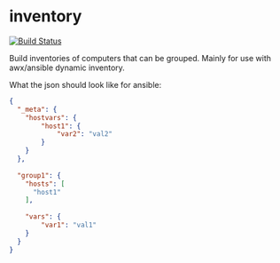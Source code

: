# inventory
[![Build Status](https://travis-ci.org/cblack34/inventory.svg?branch=master)](https://travis-ci.org/cblack34/inventory)  

Build inventories of computers that can be grouped. Mainly for use with awx/ansible dynamic inventory.


What the json should look like for ansible:
```json
{
  "_meta": {
    "hostvars": {
        "host1": {
            "var2": "val2"
        }
    }
  },
  
  "group1": {
    "hosts": [
      "host1"
    ],
    
    "vars": {
        "var1": "val1"
    }
  }
}
```